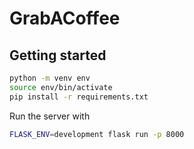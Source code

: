 # GrabACoffee

## Getting started

```bash
python -m venv env
source env/bin/activate
pip install -r requirements.txt
```

Run the server with

```bash
FLASK_ENV=development flask run -p 8000
```
